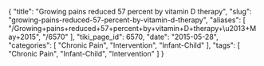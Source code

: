 {
    "title": "Growing pains reduced 57 percent by vitamin D therapy",
    "slug": "growing-pains-reduced-57-percent-by-vitamin-d-therapy",
    "aliases": [
        "/Growing+pains+reduced+57+percent+by+vitamin+D+therapy+\u2013+May+2015",
        "/6570"
    ],
    "tiki_page_id": 6570,
    "date": "2015-05-28",
    "categories": [
        "Chronic Pain",
        "Intervention",
        "Infant-Child"
    ],
    "tags": [
        "Chronic Pain",
        "Infant-Child",
        "Intervention"
    ]
}
